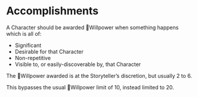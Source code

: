 # Accomplishments
A Character should be awarded 🌠Willpower when something happens which is all of:

- Significant
- Desirable for that Character
- Non-repetitive
- Visible to, or easily-discoverable by, that Character

The 🌠Willpower awarded is at the Storyteller’s discretion, but usually 2 to 6.

This bypasses the usual 🌠Willpower limit of 10, instead limited to 20.